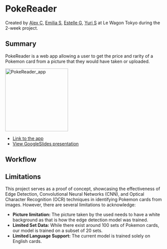 # PokeReader
Created by [Alex C](https://github.com/AoesJP), [Emilia S](https://github.com/emiliasato), [Estelle G](https://github.com/EstelleGqln), [Yuri S](https://github.com/teddy8193) at Le Wagon Tokyo during the 2-week project.

## Summary
PokeReader is a web app allowing a user to get the price and rarity of a Pokemon card from a picture that they would have taken or uploaded.

<img src="PokeReader_app.png" alt="PokeReader_app" width="200"/>

- [Link to the app](https://pokereader.streamlit.app/)
- [View GoogleSlides presentation](https://docs.google.com/presentation/d/1Pb1OAsDZ5j1nHlwInYsBzDwfNHyLLF8TBN1zhLPsFgI/edit?usp=sharing)


## Workflow



## Limitations
This project serves as a proof of concept, showcasing the effectiveness of Edge Detection, Convolutional Neural Networks (CNN), and Optical Character Recognition (OCR) techniques in identifying Pokemon cards from images. However, there are several limitations to acknowledge:
- **Picture limitation:** The picture taken by the used needs to have a white background as that is how the edge detection model was trained.
- **Limited Set Data:** While there exist around 100 sets of Pokemon cards, our model is trained on a subset of 20 sets. 
- **Limited Language Support:** The current model is trained solely on English cards.


